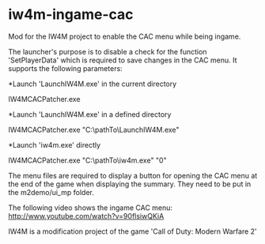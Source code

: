 iw4m-ingame-cac
===============

Mod for the IW4M project to enable the CAC menu while being ingame.

The launcher's purpose is to disable a check for the function 'SetPlayerData' which is required to save changes in the CAC menu.
It supports the following parameters:

*Launch 'LaunchIW4M.exe' in the current directory

  IW4MCACPatcher.exe

*Launch 'LaunchIW4M.exe' in a defined directory

  IW4MCACPatcher.exe "C:\pathTo\LaunchIW4M.exe"

*Launch 'iw4m.exe' directly

  IW4MCACPatcher.exe "C:\pathTo\iw4m.exe" "0"

The menu files are required to display a button for opening the CAC menu at the end of the game when displaying the summary.
They need to be put in the m2demo/ui_mp folder.

The following video shows the ingame CAC menu: http://www.youtube.com/watch?v=90flsiwQKiA


IW4M is a modification project of the game 'Call of Duty: Modern Warfare 2'

